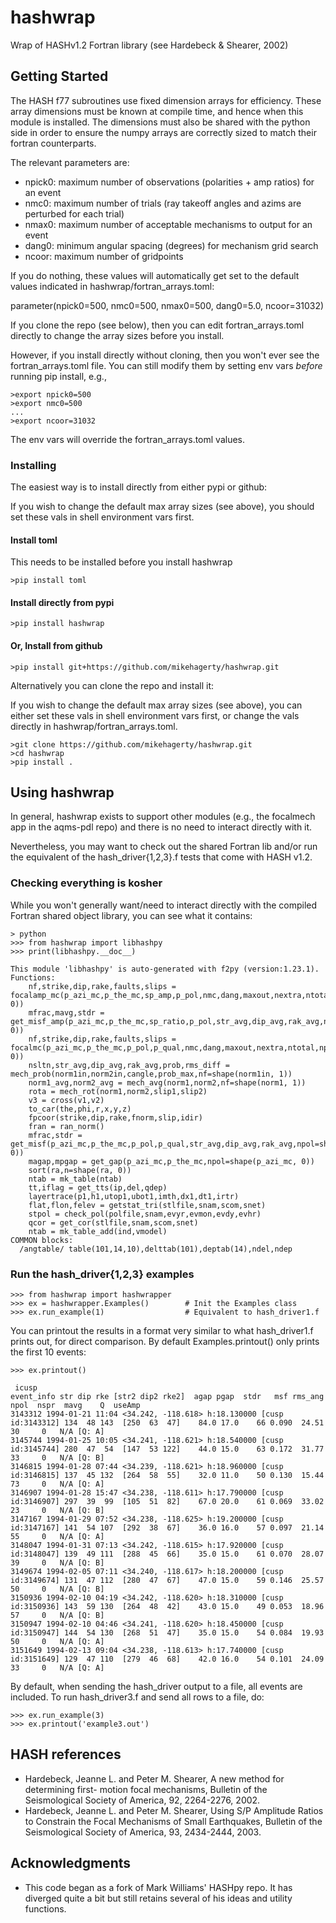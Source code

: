 
# hashwrap

Wrap of HASHv1.2 Fortran library (see Hardebeck & Shearer, 2002)

## Getting Started

The HASH f77 subroutines use fixed dimension arrays for efficiency.
These array dimensions must be known at compile time, and hence when this
module is installed.  The dimensions must also be shared with the
python side in order to ensure the numpy arrays are correctly sized
to match their fortran counterparts.

The relevant parameters are:
 - npick0: maximum number of observations (polarities + amp ratios) for an
   event
 - nmc0:   maximum number of trials (ray takeoff angles and azims are
   perturbed for each trial)
 - nmax0:  maximum number of acceptable mechanisms to output for an event
 - dang0:  minimum angular spacing (degrees) for mechanism grid search
 - ncoor:  maximum number of gridpoints

If you do nothing, these values will automatically get set to the
default values indicated in hashwrap/fortran_arrays.toml:

parameter(npick0=500, nmc0=500, nmax0=500, dang0=5.0, ncoor=31032)

If you clone the repo (see below), then you can edit fortran_arrays.toml
directly to change the array sizes before you install.

However, if you install directly without cloning, then you won't
ever see the fortran_arrays.toml file.
You can still modify them by setting env vars *before* running pip install, e.g.,

    >export npick0=500
    >export nmc0=500
    ...
    >export ncoor=31032

The env vars will override the fortran_arrays.toml values.

### Installing

The easiest way is to install directly from either pypi or github:

If you wish to change the default max array sizes (see above),
you should set these vals in shell environment vars first.

#### Install toml

This needs to be installed before you install hashwrap

    >pip install toml

#### Install directly from pypi

    >pip install hashwrap

#### Or, Install from github

    >pip install git+https://github.com/mikehagerty/hashwrap.git

Alternatively you can clone the repo and install it:

If you wish to change the default max array sizes (see above),
you can either set these vals in shell environment vars first,
or change the vals directly in hashwrap/fortran_arrays.toml.

    >git clone https://github.com/mikehagerty/hashwrap.git
    >cd hashwrap
    >pip install .


## Using hashwrap

In general, hashwrap exists to support other modules (e.g., the
focalmech app in the aqms-pdl repo) and there is no need to
interact directly with it.

Nevertheless, you may want to check out the shared Fortran lib
and/or run the equivalent of the hash_driver{1,2,3}.f tests
that come with HASH v1.2.

### Checking everything is kosher

While you won't generally want/need to interact directly with the
compiled Fortran shared object library, you can see what it contains:

    > python
    >>> from hashwrap import libhashpy
    >>> print(libhashpy.__doc__)
```
This module 'libhashpy' is auto-generated with f2py (version:1.23.1).
Functions:
    nf,strike,dip,rake,faults,slips = focalamp_mc(p_azi_mc,p_the_mc,sp_amp,p_pol,nmc,dang,maxout,nextra,ntotal,qextra,qtotal,npsta=shape(sp_amp, 0))
    mfrac,mavg,stdr = get_misf_amp(p_azi_mc,p_the_mc,sp_ratio,p_pol,str_avg,dip_avg,rak_avg,npol=shape(p_azi_mc, 0))
    nf,strike,dip,rake,faults,slips = focalmc(p_azi_mc,p_the_mc,p_pol,p_qual,nmc,dang,maxout,nextra,ntotal,npsta=shape(p_pol, 0))
    nsltn,str_avg,dip_avg,rak_avg,prob,rms_diff = mech_prob(norm1in,norm2in,cangle,prob_max,nf=shape(norm1in, 1))
    norm1_avg,norm2_avg = mech_avg(norm1,norm2,nf=shape(norm1, 1))
    rota = mech_rot(norm1,norm2,slip1,slip2)
    v3 = cross(v1,v2)
    to_car(the,phi,r,x,y,z)
    fpcoor(strike,dip,rake,fnorm,slip,idir)
    fran = ran_norm()
    mfrac,stdr = get_misf(p_azi_mc,p_the_mc,p_pol,p_qual,str_avg,dip_avg,rak_avg,npol=shape(p_azi_mc, 0))
    magap,mpgap = get_gap(p_azi_mc,p_the_mc,npol=shape(p_azi_mc, 0))
    sort(ra,n=shape(ra, 0))
    ntab = mk_table(ntab)
    tt,iflag = get_tts(ip,del,qdep)
    layertrace(p1,h1,utop1,ubot1,imth,dx1,dt1,irtr)
    flat,flon,felev = getstat_tri(stlfile,snam,scom,snet)
    stpol = check_pol(polfile,snam,evyr,evmon,evdy,evhr)
    qcor = get_cor(stlfile,snam,scom,snet)
    ntab = mk_table_add(ind,vmodel)
COMMON blocks:
  /angtable/ table(101,14,10),delttab(101),deptab(14),ndel,ndep
```


### Run the hash_driver{1,2,3} examples

    >>> from hashwrap import hashwrapper
    >>> ex = hashwrapper.Examples()        # Init the Examples class
    >>> ex.run_example(1)                  # Equivalent to hash_driver1.f

You can printout the results in a format very similar to what
hash_driver1.f prints out, for direct comparison.
By default Examples.printout() only prints the first 10 events:

    >>> ex.printout()

```
 icusp                                                         event_info str dip rke [str2 dip2 rke2]  agap pgap  stdr   msf rms_ang  npol  nspr  mavg    Q  useAmp
3143312 1994-01-21 11:04 <34.242, -118.618> h:18.130000 [cusp id:3143312] 134  48 143  [250  63  47]    84.0 17.0    66 0.090  24.51    30     0   N/A [Q: A]
3145744 1994-01-25 10:05 <34.241, -118.621> h:18.540000 [cusp id:3145744] 280  47  54  [147  53 122]    44.0 15.0    63 0.172  31.77    33     0   N/A [Q: B]
3146815 1994-01-28 07:44 <34.239, -118.621> h:18.960000 [cusp id:3146815] 137  45 132  [264  58  55]    32.0 11.0    50 0.130  15.44    73     0   N/A [Q: A]
3146907 1994-01-28 15:47 <34.238, -118.611> h:17.790000 [cusp id:3146907] 297  39  99  [105  51  82]    67.0 20.0    61 0.069  33.02    23     0   N/A [Q: B]
3147167 1994-01-29 07:52 <34.238, -118.625> h:19.200000 [cusp id:3147167] 141  54 107  [292  38  67]    36.0 16.0    57 0.097  21.14    55     0   N/A [Q: A]
3148047 1994-01-31 07:13 <34.242, -118.615> h:17.920000 [cusp id:3148047] 139  49 111  [288  45  66]    35.0 15.0    61 0.070  28.07    39     0   N/A [Q: B]
3149674 1994-02-05 07:11 <34.240, -118.617> h:18.200000 [cusp id:3149674] 131  47 112  [280  47  67]    47.0 15.0    59 0.146  25.57    50     0   N/A [Q: B]
3150936 1994-02-10 04:19 <34.242, -118.620> h:18.310000 [cusp id:3150936] 143  59 130  [264  48  42]    43.0 15.0    49 0.053  18.96    57     0   N/A [Q: B]
3150947 1994-02-10 04:46 <34.241, -118.620> h:18.450000 [cusp id:3150947] 144  54 130  [268  51  47]    35.0 15.0    54 0.084  19.93    50     0   N/A [Q: A]
3151649 1994-02-13 09:04 <34.238, -118.613> h:17.740000 [cusp id:3151649] 129  47 110  [279  46  68]    42.0 16.0    54 0.101  24.09    33     0   N/A [Q: A]
```

By default, when sending the hash_driver output to a file,
all events are included.
To run hash_driver3.f and send all rows to a file, do:

    >>> ex.run_example(3)
    >>> ex.printout('example3.out')


## HASH references

  - Hardebeck, Jeanne L. and Peter M. Shearer, A new method for determining first- motion focal mechanisms, Bulletin of the Seismological Society of America, 92, 2264-2276, 2002.
  - Hardebeck, Jeanne L. and Peter M. Shearer, Using S/P Amplitude Ratios to Constrain the Focal Mechanisms of Small Earthquakes, Bulletin of the Seismological Society of America, 93, 2434-2444, 2003.


## Acknowledgments

* This code began as a fork of Mark Williams' HASHpy repo.  It has
  diverged quite a bit but still retains several of his ideas and
utility functions.

